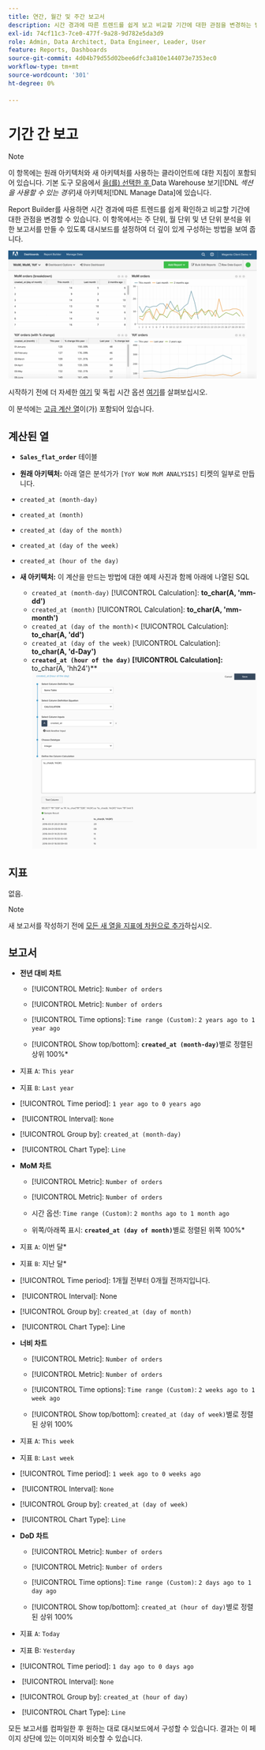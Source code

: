 ```yaml
---
title: 연간, 월간 및 주간 보고서
description: 시간 경과에 따른 트렌드를 쉽게 보고 비교할 기간에 대한 관점을 변경하는 방법에 대해 알아봅니다.
exl-id: 74cf11c3-7ce0-477f-9a28-9d782e5da3d9
role: Admin, Data Architect, Data Engineer, Leader, User
feature: Reports, Dashboards
source-git-commit: 4d04b79d55d02bee6dfc3a810e144073e7353ec0
workflow-type: tm+mt
source-wordcount: '301'
ht-degree: 0%

---
```


# 기간 간 보고

>[!NOTE]
>
>이 항목에는 원래 아키텍처와 새 아키텍처를 사용하는 클라이언트에 대한 지침이 포함되어 있습니다. 기본 도구 모음에서 [을(를) 선택한 후 &#x200B;](../../administrator/account-management/new-architecture.md)Data Warehouse 보기&#x200B;[!DNL _섹션을 사용할 수 있는 경우_]&#x200B;새 아키텍처[!DNL Manage Data]에 있습니다.

Report Builder를 사용하면 시간 경과에 따른 트렌드를 쉽게 확인하고 비교할 기간에 대한 관점을 변경할 수 있습니다. 이 항목에서는 주 단위, 월 단위 및 년 단위 분석을 위한 보고서를 만들 수 있도록 대시보드를 설정하여 더 깊이 있게 구성하는 방법을 보여 줍니다.

![주별, 월별 및 연도별 비교를 보여 주는 대시보드](../../assets/Wow__mom__yoy.png)

시작하기 전에 더 자세한 [여기](../../tutorials/using-visual-report-builder.md) 및 독립 시간 옵션 [여기](../../tutorials/time-options-visual-rpt-bldr.md)를 살펴보십시오.

이 분석에는 [고급 계산 열](../data-warehouse-mgr/adv-calc-columns.md)이(가) 포함되어 있습니다.

## 계산된 열

* **`Sales_flat_order`** 테이블
* **원래 아키텍처:** 아래 열은 분석가가 `[YoY WoW MoM ANALYSIS]` 티켓의 일부로 만듭니다.
* `created_at (month-day)`
* `created_at (month)`
* `created_at (day of the month)`
* `created_at (day of the week)`
* `created_at (hour of the day)`

* **새 아키텍처:** 이 계산을 만드는 방법에 대한 예제 사진과 함께 아래에 나열된 SQL
   * `created_at (month-day)` [!UICONTROL Calculation]: **to_char(A, &#39;mm-dd&#39;)**
   * `created_at (month)` [!UICONTROL Calculation]: **to_char(A, &#39;mm-month&#39;)**
   * `created_at (day of the month)`&lt; [!UICONTROL Calculation]: **to_char(A, &#39;dd&#39;)**
   * `created_at (day of the week)` [!UICONTROL Calculation]: **to_char(A, &#39;d-Day&#39;)**
   * **`created_at (hour of the day)` [!UICONTROL Calculation]: &#x200B;** to_char(A, &#39;hh24&#39;)**
     ![Data Warehouse 관리자에서 계산된 열 인터페이스를 만듭니다](../../assets/new-arch-create-calc.png)

## 지표

없음.

>[!NOTE]
>
>새 보고서를 작성하기 전에 [모든 새 열을 지표에 차원으로 추가](../data-warehouse-mgr/manage-data-dimensions-metrics.md)하십시오.

## 보고서

* **전년 대비 차트**
   * [!UICONTROL Metric]: `Number of orders`

   * [!UICONTROL Metric]: `Number of orders`
   * [!UICONTROL Time options]: `Time range (Custom)`: `2 years ago to 1 year ago`

   * [!UICONTROL Show top/bottom]: **`created_at (month-day)`**&#x200B;별로 정렬된 상위 100%*

* 지표 `A`: `This year`
* 지표 `B`: `Last year`
* [!UICONTROL Time period]: `1 year ago to 0 years ago`
* &#x200B;
  [!UICONTROL Interval]: `None`
* [!UICONTROL Group by]: `created_at (month-day)`
* &#x200B;
  [!UICONTROL Chart Type]: `Line`

* **MoM 차트**
   * [!UICONTROL Metric]: `Number of orders`

   * [!UICONTROL Metric]: `Number of orders`
   * 시간 옵션: `Time range (Custom)`: `2 months ago to 1 month ago`

   * 위쪽/아래쪽 표시: **`created_at (day of month)`**&#x200B;별로 정렬된 위쪽 100%*

* 지표 `A`: 이번 달*
* 지표 `B`: 지난 달*
* [!UICONTROL Time period]: 1개월 전부터 0개월 전까지입니다.
* &#x200B;
  [!UICONTROL Interval]: None
* [!UICONTROL Group by]: `created_at (day of month)`
* &#x200B;
  [!UICONTROL Chart Type]: Line

* **너비 차트**
   * [!UICONTROL Metric]: `Number of orders`

   * [!UICONTROL Metric]: `Number of orders`
   * [!UICONTROL Time options]: `Time range (Custom)`: `2 weeks ago to 1 week ago`

   * [!UICONTROL Show top/bottom]: `created_at (day of week)`별로 정렬된 상위 100%

* 지표 `A`: `This week`
* 지표 `B`: `Last week`
* [!UICONTROL Time period]: `1 week ago to 0 weeks ago`
* &#x200B;
  [!UICONTROL Interval]: `None`
* [!UICONTROL Group by]: `created_at (day of week)`
* &#x200B;
  [!UICONTROL Chart Type]: `Line`

* **DoD 차트**
   * [!UICONTROL Metric]: `Number of orders`

   * [!UICONTROL Metric]: `Number of orders`
   * [!UICONTROL Time options]: `Time range (Custom)`: `2 days ago to 1 day ago`

   * [!UICONTROL Show top/bottom]: `created_at (hour of day)`별로 정렬된 상위 100%

* 지표 `A`: `Today`
* 지표 B: `Yesterday`
* [!UICONTROL Time period]: `1 day ago to 0 days ago`
* &#x200B;
  [!UICONTROL Interval]: `None`
* [!UICONTROL Group by]: `created_at (hour of day)`
* &#x200B;
  [!UICONTROL Chart Type]: `Line`

모든 보고서를 컴파일한 후 원하는 대로 대시보드에서 구성할 수 있습니다. 결과는 이 페이지 상단에 있는 이미지와 비슷할 수 있습니다.
